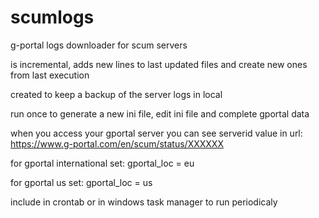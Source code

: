 # scumlogs
g-portal logs downloader for scum servers

is incremental, adds new lines to last updated files and create new ones from last execution

created to keep a backup of the server logs in local

run once to generate a new ini file, edit ini file and complete gportal data

when you access your gportal server you can see serverid value in url:
  https://www.g-portal.com/en/scum/status/XXXXXX

for gportal international set:
  gportal_loc = eu
 
for gportal us set:
  gportal_loc = us

include in crontab or in windows task manager to run periodicaly


